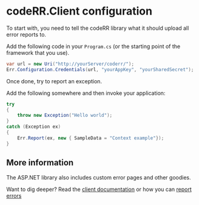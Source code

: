 codeRR.Client configuration
===========================

To start with, you need to tell the codeRR library what it should upload all error reports to.

Add the following code in your `Program.cs` (or the starting point of the framework that you use).

```csharp
var url = new Uri("http://yourServer/coderr/");
Err.Configuration.Credentials(url, "yourAppKey", "yourSharedSecret");
```

Once done, try to report an exception.

Add the following somewhere and then invoke your application:

```csharp
try
{
    throw new Exception("Hello world");
}
catch (Exception ex)
{
    Err.Report(ex, new { SampleData = "Context example"});
}
```

## More information

The ASP.NET library also includes custom error pages and other goodies.

Want to dig deeper? Read the [client documentation](index.md) or how you can [report errors](../../gettingstarted.md)
